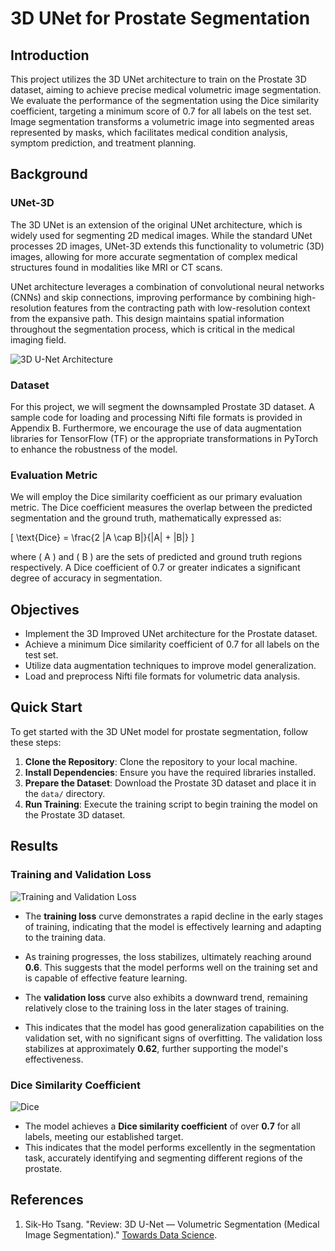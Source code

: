 # 3D UNet for Prostate Segmentation

## Introduction

This project utilizes the 3D UNet architecture to train on the Prostate 3D dataset, aiming to achieve precise medical volumetric image segmentation. We evaluate the performance of the segmentation using the Dice similarity coefficient, targeting a minimum score of 0.7 for all labels on the test set. Image segmentation transforms a volumetric image into segmented areas represented by masks, which facilitates medical condition analysis, symptom prediction, and treatment planning.

## Background

### UNet-3D

The 3D UNet is an extension of the original UNet architecture, which is widely used for segmenting 2D medical images. While the standard UNet processes 2D images, UNet-3D extends this functionality to volumetric (3D) images, allowing for more accurate segmentation of complex medical structures found in modalities like MRI or CT scans.

UNet architecture leverages a combination of convolutional neural networks (CNNs) and skip connections, improving performance by combining high-resolution features from the contracting path with low-resolution context from the expansive path. This design maintains spatial information throughout the segmentation process, which is critical in the medical imaging field.


![3D U-Net Architecture](https://raw.githubusercontent.com/Han1zen/PatternAnalysis-2024/refs/heads/topic-recognition/recognition/3D-UNT%2048790835/picture/3D%20U-Net.webp)

### Dataset

For this project, we will segment the downsampled Prostate 3D dataset. A sample code for loading and processing Nifti file formats is provided in Appendix B. Furthermore, we encourage the use of data augmentation libraries for TensorFlow (TF) or the appropriate transformations in PyTorch to enhance the robustness of the model.

### Evaluation Metric

We will employ the Dice similarity coefficient as our primary evaluation metric. The Dice coefficient measures the overlap between the predicted segmentation and the ground truth, mathematically expressed as:

\[ \text{Dice} = \frac{2 |A \cap B|}{|A| + |B|} \]

where \( A \) and \( B \) are the sets of predicted and ground truth regions respectively. A Dice coefficient of 0.7 or greater indicates a significant degree of accuracy in segmentation.

## Objectives

- Implement the 3D Improved UNet architecture for the Prostate dataset.
- Achieve a minimum Dice similarity coefficient of 0.7 for all labels on the test set.
- Utilize data augmentation techniques to improve model generalization.
- Load and preprocess Nifti file formats for volumetric data analysis.

## Quick Start

To get started with the 3D UNet model for prostate segmentation, follow these steps:

1. **Clone the Repository**: Clone the repository to your local machine.
2. **Install Dependencies**: Ensure you have the required libraries installed.
3. **Prepare the Dataset**: Download the Prostate 3D dataset and place it in the `data/` directory.
4. **Run Training**: Execute the training script to begin training the model on the Prostate 3D dataset.

## Results

### Training and Validation Loss

![Training and Validation Loss](https://github.com/Han1zen/PatternAnalysis-2024/blob/topic-recognition/recognition/3D-UNT%2048790835/picture/train_loss_and_valid_loss.png#:~:text=loss.jpg-,train_loss_and_valid_loss,-.png)

- The **training loss** curve demonstrates a rapid decline in the early stages of training, indicating that the model is effectively learning and adapting to the training data.
- As training progresses, the loss stabilizes, ultimately reaching around **0.6**. This suggests that the model performs well on the training set and is capable of effective feature learning.

- The **validation loss** curve also exhibits a downward trend, remaining relatively close to the training loss in the later stages of training.
- This indicates that the model has good generalization capabilities on the validation set, with no significant signs of overfitting. The validation loss stabilizes at approximately **0.62**, further supporting the model's effectiveness.

### Dice Similarity Coefficient

![Dice](https://github.com/Han1zen/PatternAnalysis-2024/blob/topic-recognition/recognition/3D-UNT%2048790835/picture/dice.png#:~:text=dice.-,png,-loss.jpg)
- The model achieves a **Dice similarity coefficient** of over **0.7** for all labels, meeting our established target.
- This indicates that the model performs excellently in the segmentation task, accurately identifying and segmenting different regions of the prostate.


## References

1. Sik-Ho Tsang. "Review: 3D U-Net — Volumetric Segmentation (Medical Image Segmentation)." [Towards Data Science](https://towardsdatascience.com/review-3d-u-net-volumetric-segmentation-medical-image-segmentation-8b592560fac1).

